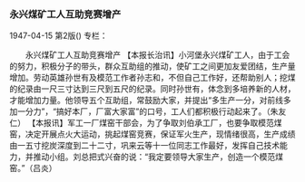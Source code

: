 ### 永兴煤矿工人互助竞赛增产

1947-04-15
第2版()
专栏：

　　永兴煤矿工人互助竞赛增产
    【本报长治讯】小河堡永兴煤矿工人，由于工会的努力，积极分子的带头，群众互助组的推动，使矿工之间更加友爱团结，生产量增加。劳动英雄孙世有及模范工作者孙志和，不但自己工作好，还帮助别人；挖煤的纪录由一尺三寸达到三尺到五尺的纪录。同时孙世有，体念到多培养新的人材，才能增加力量。他领导五个互助组，常鼓励大家，并提出“多生产一分，对前线多加一分力”，“搞好本厂，厂富大家富”的口号，工人们都积极行动起来了。（朱友仁）
    【本报讯】军工一厂煤窑干部会，为了争取刘伯承工厂，也要争取模范煤窑，决定开展点火大运动，挑起煤窑竞赛，保证军火生产，现情绪很高，生产成绩由一五寸挖炭深度到二十二寸，巩来云等十一位同志工作最好，发挥自己技术能力，并推动小组。刘总把式兴奋的说：“我定要领导大家生产，创造一个模范煤窑。”（吕炎）
